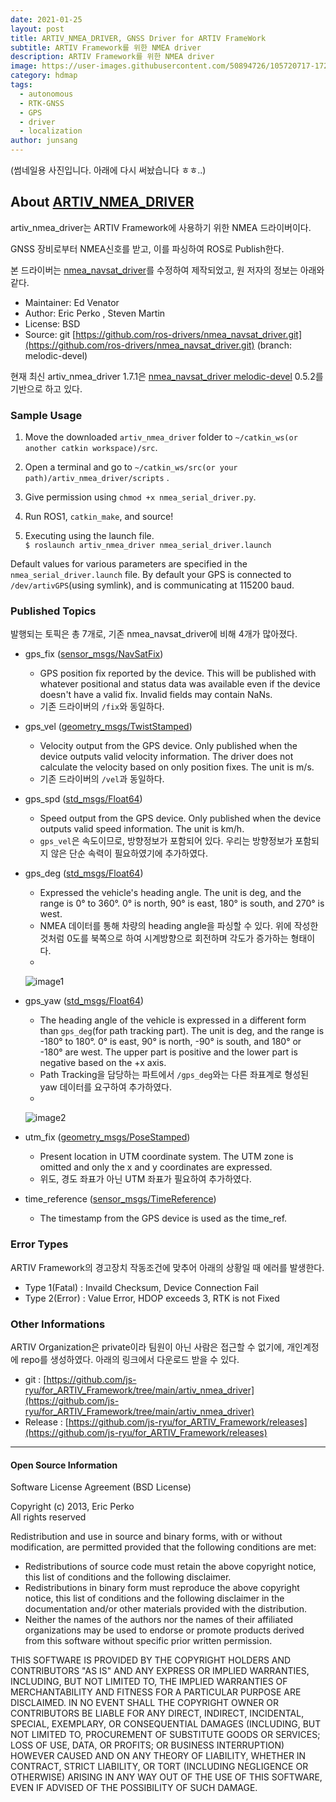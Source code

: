 ```yaml
---
date: 2021-01-25
layout: post
title: ARTIV_NMEA_DRIVER, GNSS Driver for ARTIV FrameWork
subtitle: ARTIV Framework를 위한 NMEA driver
description: ARTIV Framework를 위한 NMEA driver
image: https://user-images.githubusercontent.com/50894726/105720717-172c9500-5f67-11eb-8dcf-4c4389a86fe7.png
category: hdmap
tags:
  - autonomous
  - RTK-GNSS
  - GPS
  - driver
  - localization
author: junsang
---
```

(썸네일용 사진입니다. 아래에 다시 써놨습니다 ㅎㅎ..)

## About [ARTIV_NMEA_DRIVER](https://github.com/js-ryu/for_ARTIV_Framework/tree/main/artiv_nmea_driver)

artiv_nmea_driver는 ARTIV Framework에 사용하기 위한 NMEA 드라이버이다.

GNSS 장비로부터 NMEA신호를 받고, 이를 파싱하여 ROS로 Publish한다.

본 드라이버는 [nmea_navsat_driver](http://wiki.ros.org/nmea_navsat_driver)를 수정하여 제작되었고, 원 저자의 정보는 아래와 같다.

- Maintainer: Ed Venator <evenator AT gmail DOT com>
- Author: Eric Perko <eric AT ericperko DOT com>, Steven Martin
- License: BSD
- Source: git [https://github.com/ros-drivers/nmea_navsat_driver.git](https://github.com/ros-drivers/nmea_navsat_driver.git) (branch: melodic-devel)

현재 최신 artiv_nmea_driver 1.7.1은 [nmea_navsat_driver melodic-devel](https://github.com/ros-drivers/nmea_navsat_driver/tree/melodic-devel) 0.5.2를 기반으로 하고 있다.

### Sample Usage

1. Move the downloaded ```artiv_nmea_driver``` folder to ```~/catkin_ws(or another catkin workspace)/src```.

2. Open a terminal and go to ``~/catkin_ws/src(or your path)/artiv_nmea_driver/scripts`` .

3. Give permission using ```chmod +x nmea_serial_driver.py```.

4. Run ROS1, ```catkin_make```, and source!

5. Executing using the launch file.  
```$ roslaunch artiv_nmea_driver nmea_serial_driver.launch```

Default values for various parameters are specified in the ```nmea_serial_driver.launch``` file. By default your GPS is connected to ```/dev/artivGPS```(using symlink), and is communicating at 115200 baud.
  
### Published Topics

발행되는 토픽은 총 7개로, 기존 nmea_navsat_driver에 비해 4개가 많아졌다.

- gps_fix ([sensor_msgs/NavSatFix](http://docs.ros.org/en/api/sensor_msgs/html/msg/NavSatFix.html))
  - GPS position fix reported by the device. This will be published with whatever positional and status data was available even if the device doesn't have a valid fix. Invalid fields may contain NaNs.
  - 기존 드라이버의 ```/fix```와 동일하다.

- gps_vel ([geometry_msgs/TwistStamped](http://docs.ros.org/en/api/geometry_msgs/html/msg/TwistStamped.html))
  - Velocity output from the GPS device. Only published when the device outputs valid velocity information. The driver does not calculate the velocity based on only position fixes. The unit is m/s.
  - 기존 드라이버의 ```/vel```과 동일하다.

- gps_spd ([std_msgs/Float64](http://docs.ros.org/en/melodic/api/std_msgs/html/msg/Float64.html))
  - Speed output from the GPS device. Only published when the device outputs valid speed information. The unit is km/h.
  - ```gps_vel```은 속도이므로, 방향정보가 포함되어 있다. 우리는 방향정보가 포함되지 않은 단순 속력이 필요하였기에 추가하였다.

- gps_deg ([std_msgs/Float64](http://docs.ros.org/en/melodic/api/std_msgs/html/msg/Float64.html))
  - Expressed the vehicle's heading angle. The unit is deg, and the range is 0° to 360°. 0° is north, 90° is east, 180° is south, and 270° is west.
  - NMEA 데이터를 통해 차량의 heading angle을 파싱할 수 있다. 위에 작성한 것처럼 0도를 북쪽으로 하여 시계방향으로 회전하며 각도가 증가하는 형태이다.
  - 
  ![image1](https://user-images.githubusercontent.com/50894726/105725921-d8014280-5f6c-11eb-95c8-60c1cf3efa86.png)

- gps_yaw ([std_msgs/Float64](http://docs.ros.org/en/melodic/api/std_msgs/html/msg/Float64.html))
  - The heading angle of the vehicle is expressed in a different form than ```gps_deg```(for path tracking part). The unit is deg, and the range is -180° to 180°. 0° is east, 90° is north, -90° is south, and 180° or -180° are west. The upper part is positive and the lower part is negative based on the +x axis.
  - Path Tracking을 담당하는 파트에서 ```/gps_deg```와는 다른 좌표계로 형성된 yaw 데이터를 요구하여 추가하였다.
  - 
  ![image2](https://user-images.githubusercontent.com/50894726/105725929-db94c980-5f6c-11eb-98a5-ddf57a287681.png)

- utm_fix ([geometry_msgs/PoseStamped](http://docs.ros.org/en/melodic/api/geometry_msgs/html/msg/PoseStamped.html))
  - Present location in UTM coordinate system. The UTM zone is omitted and only the x and y coordinates are expressed.
  - 위도, 경도 좌표가 아닌 UTM 좌표가 필요하여 추가하였다.  
    
- time_reference ([sensor_msgs/TimeReference](http://docs.ros.org/en/melodic/api/sensor_msgs/html/msg/TimeReference.html))
  - The timestamp from the GPS device is used as the time_ref.
  
### Error Types

ARTIV Framework의 경고장치 작동조건에 맞추어 아래의 상황일 때 에러를 발생한다.

- Type 1(Fatal) : Invaild Checksum, Device Connection Fail
- Type 2(Error) : Value Error, HDOP exceeds 3, RTK is not Fixed

### Other Informations

ARTIV Organization은 private이라 팀원이 아닌 사람은 접근할 수 없기에, 개인계정에 repo를 생성하였다.
아래의 링크에서 다운로드 받을 수 있다.

- git : [https://github.com/js-ryu/for_ARTIV_Framework/tree/main/artiv_nmea_driver](https://github.com/js-ryu/for_ARTIV_Framework/tree/main/artiv_nmea_driver)
- Release : [https://github.com/js-ryu/for_ARTIV_Framework/releases](https://github.com/js-ryu/for_ARTIV_Framework/releases)

---------------------------------------------------------------------------------------------

#### Open Source Information
Software License Agreement (BSD License)

Copyright (c) 2013, Eric Perko  
All rights reserved

Redistribution and use in source and binary forms, with or without modification, are permitted provided that the following conditions are met:

- Redistributions of source code must retain the above copyright notice, this list of conditions and the following disclaimer.
- Redistributions in binary form must reproduce the above copyright notice, this list of conditions and the following disclaimer in the documentation and/or other materials provided with the distribution.
- Neither the names of the authors nor the names of their affiliated organizations may be used to endorse or promote products derived from this software without specific prior written permission.

THIS SOFTWARE IS PROVIDED BY THE COPYRIGHT HOLDERS AND CONTRIBUTORS "AS IS" AND ANY EXPRESS OR IMPLIED WARRANTIES, INCLUDING, BUT NOT LIMITED TO, THE IMPLIED WARRANTIES OF MERCHANTABILITY AND FITNESS FOR A PARTICULAR PURPOSE ARE DISCLAIMED. IN NO EVENT SHALL THE COPYRIGHT OWNER OR CONTRIBUTORS BE LIABLE FOR ANY DIRECT, INDIRECT, INCIDENTAL, SPECIAL, EXEMPLARY, OR CONSEQUENTIAL DAMAGES (INCLUDING, BUT NOT LIMITED TO, PROCUREMENT OF SUBSTITUTE GOODS OR SERVICES; LOSS OF USE, DATA, OR PROFITS; OR BUSINESS INTERRUPTION) HOWEVER CAUSED AND ON ANY THEORY OF LIABILITY, WHETHER IN CONTRACT, STRICT LIABILITY, OR TORT (INCLUDING NEGLIGENCE OR OTHERWISE) ARISING IN ANY WAY OUT OF THE USE OF THIS SOFTWARE, EVEN IF ADVISED OF THE POSSIBILITY OF SUCH DAMAGE.
